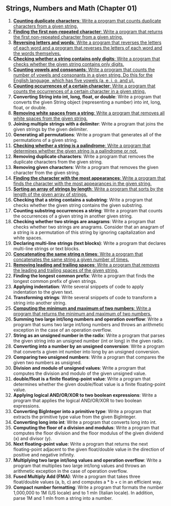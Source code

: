 ## Strings, Numbers and Math (Chapter 01)
1. [**Counting duplicate characters**: Write a program that counts duplicate characters from a given string.](CountingDuplicateCharacters.java)
2. [**Finding the first non-repeated character**: Write a program that returns the first non-repeated character from a given string.](FindingFirstNonRepeatedCharacter.java)
3. [**Reversing letters and words**: Write a program that reverses the letters of each word and a program that reverses the letters of each word and the words themselves.](ReversingLettersAndWords.java)
4. [**Checking whether a string contains only digits**: Write a program that checks whether the given string contains only digits.](CheckingWhetherAStringContainsOnlyDigits.java)
5. [**Counting vowels and consonants**: Write a program that counts the number of vowels and consonants in a given string. Do this for the English language, which has five vowels (a, e, i, o, and u).](CountingVowelsAndConsonants.java)
6. [**Counting occurrences of a certain character**: Write a program that counts the occurrences of a certain character in a given string.](CountingOccurrencesOfCertainCharacter.java)
7. **Converting String into int, long, float, or double**: Write a program that converts the given String object (representing a number) into int, long, float, or double.
8. [**Removing white spaces from a string**: Write a program that removes all white spaces from the given string.](RemovingWhitespacesFromAString.java)
9. **Joining multiple strings with a delimiter**: Write a program that joins the given strings by the given delimiter.
10. **Generating all permutations**: Write a program that generates all of the permutations of a given string.
11. [**Checking whether a string is a palindrome**: Write a program that determines whether the given string is a palindrome or not.](CheckingWhetherAStringIsAPalindrome.java)
12. **Removing duplicate characters**: Write a program that removes the duplicate characters from the given string.
13. **Removing given characters**: Write a program that removes the given character from the given string.
14. [**Finding the character with the most appearances**: Write a program that finds the character with the most appearances in the given string.](FindingTheCharacterWithTheMostAppearances.java)
15. [**Sorting an array of strings by length**: Write a program that sorts by the length of the given array of strings.](SortingAnArrayOfStringsByLength.java)
16. **Checking that a string contains a substring**: Write a program that checks whether the given string contains the given substring.
17. **Counting substring occurrences a string**: Write a program that counts the occurrences of a given string in another given string.
18. **Checking whether two strings are anagrams**: Write a program that checks whether two strings are anagrams. Consider that an anagram of a string is a permutation of this string by ignoring capitalization and white spaces.
19. **Declaring multi-line strings (text blocks)**: Write a program that declares multi-line strings or text blocks.
20. [**Concatenating the same string n times**: Write a program that concatenates the same string a given number of times.](ConcatenatingTheSameStringNTimes.java)
21. [**Removing leading and trailing spaces**: Write a program that removes the leading and trailing spaces of the given string.](RemovingLeadingAndTrailingSpaces.java)
22. **Finding the longest common prefix**: Write a program that finds the longest common prefix of given strings.
23. **Applying indentation**: Write several snippets of code to apply indentation to the given text.
24. **Transforming strings**: Write several snippets of code to transform a string into another string.
25. [**Computing the minimum and maximum of two numbers**: Write a program that returns the minimum and maximum of two numbers.](ComputingTheMinimumAndMaximumOfTwoNumbers.java)
26. **Summing two large int/long numbers and operation overflow**: Write a program that sums two large int/long numbers and throws an arithmetic exception in the case of an operation overflow.
27. **String as an unsigned number in the radix**: Write a program that parses the given string into an unsigned number (int or long) in the given radix.
28. **Converting into a number by an unsigned conversion**: Write a program that converts a given int number into long by an unsigned conversion.
29. **Comparing two unsigned numbers**: Write a program that compares the given two numbers as unsigned.
30. **Division and modulo of unsigned values**: Write a program that computes the division and modulo of the given unsigned value.
31. **double/float is a finite floating-point value**: Write a program that determines whether the given double/float value is a finite floating-point value.
32. **Applying logical AND/OR/XOR to two boolean expressions**: Write a program that applies the logical AND/OR/XOR to two boolean expressions.
33. **Converting BigInteger into a primitive type**: Write a program that extracts the primitive type value from the given BigInteger.
34. **Converting long into int**: Write a program that converts long into int.
35. **Computing the floor of a division and modulus**: Write a program that computes the floor division and the floor modulus of the given dividend (x) and divisor (y).
36. **Next floating-point value**: Write a program that returns the next floating-point adjacent to the given float/double value in the direction of positive and negative infinity.
37. **Multiplying two large int/long values and operation overflow**: Write a program that multiplies two large int/long values and throws an arithmetic exception in the case of operation overflow.
38. **Fused Multiply Add (FMA)**: Write a program that takes three float/double values (a, b, c) and computes a * b + c in an efficient way.
39. **Compact number formatting**: Write a program that formats the number 1,000,000 to 1M (US locale) and to 1 mln (Italian locale). In addition, parse 1M and 1 mln from a string into a number.

